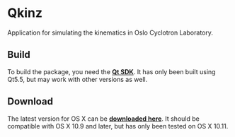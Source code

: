 # Qkinz
Application for simulating the kinematics in Oslo Cyclotron Laboratory.

Build
----
To build the package, you need the [**Qt SDK**](http://www.qt.io/). It has only been built using Qt5.5, but may work with other versions as well.

Download
----
The latest version for OS X can be [**downloaded here**](https://github.com/vetlewi/Qkinz/releases). It should be compatible with OS X 10.9 and later, but has only been tested on OS X 10.11.